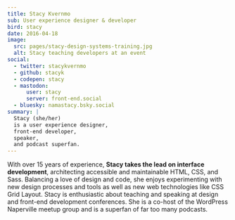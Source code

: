 ```yaml
---
title: Stacy Kvernmo
sub: User experience designer & developer
bird: stacy
date: 2016-04-18
image:
  src: pages/stacy-design-systems-training.jpg
  alt: Stacy teaching developers at an event
social:
  - twitter: stacykvernmo
  - github: stacyk
  - codepen: stacy
  - mastodon:
      user: stacy
      server: front-end.social
  - bluesky: namastacy.bsky.social
summary: |
  Stacy (she/her)
  is a user experience designer,
  front-end developer,
  speaker,
  and podcast superfan.
---
```


With over 15 years of experience,
**Stacy takes the lead on interface development**,
architecting accessible and maintainable
HTML, CSS, and Sass.
Balancing a love of design and code,
she enjoys experimenting with new design processes and tools
as well as new web technologies like CSS Grid Layout.
Stacy is enthusiastic about teaching and speaking
at design and front-end development conferences.
She is a co-host of the WordPress Naperville meetup group
and is a superfan of far too many podcasts.
